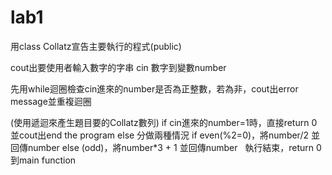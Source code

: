 # lab1
用class Collatz宣告主要執行的程式(public)

cout出要使用者輸入數字的字串
cin 數字到變數number

先用while迴圈檢查cin進來的number是否為正整數，若為非，cout出error message並重複迴圈

(使用遞迴來產生題目要的Collatz數列)
if cin進來的number=1時，直接return 0並cout出end the program
else 分做兩種情況
  if even(%2=0)，將number/2 並回傳number
  else  (odd)，將number*3 + 1 並回傳number
  
執行結束，return 0 到main function
  
